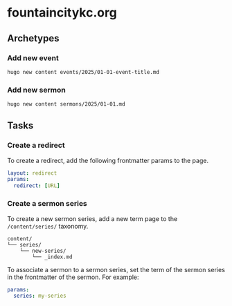 # fountaincitykc.org

## Archetypes

### Add new event

```bash
hugo new content events/2025/01-01-event-title.md
```

### Add new sermon

```bash
hugo new content sermons/2025/01-01.md
```

## Tasks

### Create a redirect

To create a redirect, add the following frontmatter params to the page.

```yaml
layout: redirect
params:
  redirect: [URL]
```

### Create a sermon series

To create a new sermon series, add a new term page to the `/content/series/` taxonomy.

```text
content/
└── series/
    └── new-series/
        └── _index.md
```

To associate a sermon to a sermon series, set the term of the sermon series in the frontmatter of the sermon. For example:

```yaml
params:
  series: my-series
```
